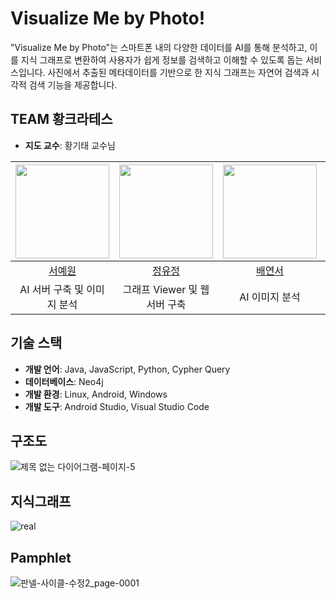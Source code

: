 # Visualize Me by Photo!
"Visualize Me by Photo"는 스마트폰 내의 다양한 데이터를 AI를 통해 분석하고, 이를 지식 그래프로 변환하여 사용자가 쉽게 정보를 검색하고 이해할 수 있도록 돕는 서비스입니다. 사진에서 추출된 메타데이터를 기반으로 한 지식 그래프는 자연어 검색과 시각적 검색 기능을 제공합니다.

## TEAM 황크라테스
- **지도 교수**: 황기태 교수님

|<img src="https://avatars.githubusercontent.com/u/120784103?v=4" width="150" height="150"/>|<img src="https://avatars.githubusercontent.com/u/115888336?v=4" width="150" height="150"/>|<img src="https://avatars.githubusercontent.com/u/115884757?v=4" width="150" height="150"/>|<img src="https://avatars.githubusercontent.com/u/115438587?v=4" width="150" height="150"/>|
|:-:|:-:|:-:|:-:|
|[서예원](https://github.com/syw1236)|[정유정](https://github.com/youjeong-Jeong)|[배연서](https://github.com/hs-2171185-baeyeonseo)|[최현진](https://github.com/hs-2171098-hyunjinchoi)|
|AI 서버 구축 및 이미지 분석|그래프 Viewer 및 웹 서버 구축|AI 이미지 분석|Android UI 설계 및 구현|

## 기술 스택
- **개발 언어**: Java, JavaScript, Python, Cypher Query
- **데이터베이스**: Neo4j
- **개발 환경**: Linux, Android, Windows
- **개발 도구**: Android Studio, Visual Studio Code

## 구조도
![제목 없는 다이어그램-페이지-5](https://github.com/GoldenApple-Hwang/.github/assets/115888336/3e3f9203-a99b-4dbe-a107-ccadaf2357a9)

## 지식그래프
![real](https://github.com/GoldenApple-Hwang/.github/assets/115888336/c86bdb4b-df2c-4134-a880-cc6115bbf3a7)

## Pamphlet
![판넬-사이클-수정2_page-0001](https://github.com/GoldenApple-Hwang/.github/assets/115888336/461621f5-2eca-43a1-ad14-1a7fc354117e)


